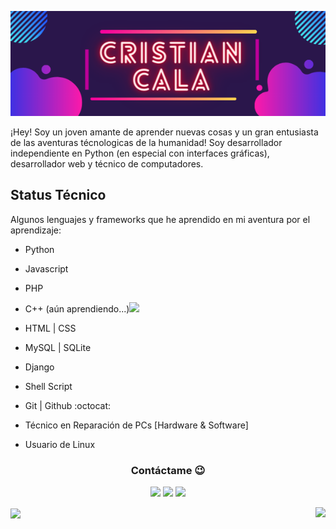 <p align="center"><img src="https://github.com/CristianCala/CristianCala/blob/main/statics/img.png"/></p>

¡Hey!	Soy un joven amante de aprender nuevas cosas y un gran entusiasta de las aventuras técnologicas de la humanidad! Soy desarrollador independiente en Python (en especial con interfaces gráficas), desarrollador web y técnico de computadores.

## Status Técnico

Algunos lenguajes y frameworks que he aprendido en mi aventura por el aprendizaje:

 * Python
 * Javascript
 * PHP
 * C++ (aún aprendiendo...)<img src="https://img.icons8.com/color/48/000000/c-plus-plus-logo.png"/>
 * HTML | CSS
 * MySQL | SQLite
 * Django
 * Shell Script
 * Git | Github :octocat:


 * Técnico en Reparación de PCs [Hardware & Software]
 * Usuario de Linux 


<h3 align="center">Contáctame 😉</h3>
<p align="center">
	<a href= "https://www.facebook.com/rafael.sierra.31542841"><img src="https://img.icons8.com/nolan/64/facebook.png"/></a>
	<a href="https://www.instagram.com/cristianabsoluto/"><img src="https://img.icons8.com/nolan/64/instagram-new.png"/></a>
	<a href=""></a>
	<a href="https://twitter.com/Cristia95149808"><img src="https://img.icons8.com/nolan/64/twitter.png"/></a>
</p>

<p>
  <img align="center" src="https://github-readme-stats.vercel.app/api?username=CristianCala&show_icons=true&theme=synthwave" />
  <a href="https://github-readme-stats.vercel.app/api/top-langs/?username=CristianCala&layout=compact">
  	<img align="right" src="https://github-readme-stats.anuraghazra1.vercel.app/api/top-langs/?username=CristianCala">
  </a>
</p>

<!-- ![Cristian Cala Stats](https://github-readme-stats.vercel.app/api?username=CristianCala&show_icons=true&theme=synthwave)

[![Top Langs](https://github-readme-stats.vercel.app/api/top-langs/?username=CristianCala&layout=compact)](https://github.com/CristianCala/github-readme-stats) -->